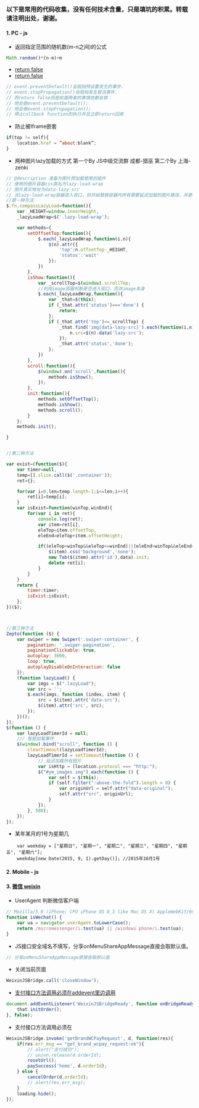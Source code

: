 ### 以下是常用的代码收集，没有任何技术含量，只是填坑的积累。转载请注明出处，谢谢。

#### 1. PC - js
- 返回指定范围的随机数(m-n之间)的公式
```javascript
Math.random()*(n-m)+m
```

- [return false](http://stackoverflow.com/questions/1357118/event-preventdefault-vs-return-false)
- [return false](http://www.75team.com/archives/201)
```javascript
// event.preventDefault()会阻挡预设要发生的事件.
// event.stopPropagation()会阻挡发生冒泡事件.
// 而return false则是前面两者的事情他都会做：
// 他会做event.preventDefault();
// 他会做event.stopPropagation();
// 停止callback function的执行并且立即return回来
```

- 防止被Iframe嵌套
```javascript
if(top != self){
    location.href = ”about:blank”;
}
```

- 两种图片lazy加载的方式
第一个By JS中级交流群 成都-猎巫 第二个By 上海-zenki 
```javascript
// @description 准备为图片预加载使用的插件
// 使用的图片容器css类名为lazy-load-wrap
// 图片真实地址为data-lazy-src
// 当lazy-load-wrap容器进入视口，则开始替换容器内所有需要延迟加载的图片路径，并更改容器的加载状态
//第一种方法
$.fn.compassLazyLoad=function(){
	var _HEIGHT=window.innerHeight,
	_lazyLoadWrap=$('.lazy-load-wrap');

	var methods={
		setOffsetTop:function(){
			$.each(_lazyLoadWrap,function(i,n){
				$(n).attr({
					'top':n.offsetTop-_HEIGHT,
					'status':'wait'
				});
			})
		},
		isShow:function(){
			var _scrollTop=$(window).scrollTop;
			//利用image容器判断是否进入视口，而非image本身
			$.each(_lazyLoadWrap,function(){
				var _that=$(this);
				if (_that.attr('status')==='done') {
					return;
				};
				if (_that.attr('top')<=_scrollTop) {
					_that.find('img[data-lazy-src]').each(function(i,n){
						n.src=$(n).data('lazy-src');
					});
					_that.attr('status','done');
				};
			})
		},
		scroll:function(){
			$(window).on('scroll',function(){
				methods.isShow();
			});
		},
		init:function(){
			methods.setOffsetTop();
			methods.isShow();
			methods.scroll();
		}
	};
	methods.init();

}


//第二种方法

var exist=(function($){
	var timer=null,
	temp=[].slice.call($('.container'));
	ret={};

	for(var i=0,len=temp.length-1;i<=len;i++){
		ret[i]=temp[i];
	}
	var isExist=function(winTop,winEnd){
		for(var i in ret){
			console.log(ret);
			var item=ret[i],
			eleTop=item.offsetTop,
			eleEnd=eleTop+item.offsetHeight;

			if((eleTop>winTop&&eleTop<=winEnd)||(eleEnd>winTop&&eleEnd<=winEnd)){
				$(item).css('background','none');
				new Tab($(item).attr('id'),data).init;
				delete ret[i];
			}
		}
	}
	return {
		timer:timer;
		isExist:isExist;
	};
})($);



//第三种方法
Zepto(function ($) {
    var swiper = new Swiper('.swiper-container', {
        pagination: '.swiper-pagination',
        paginationClickable: true,
        autoplay: 3000,
        loop: true,
        autoplayDisableOnInteraction: false
    });
    (function lazyLoad() {
        var imgs = $(".lazyLoad");
        var src = '';
        $.each(imgs, function (index, item) {
            src = $(item).attr('data-src');
            $(item).attr('src', src);
        });
    })();
});
$(function () {
    var lazyLoadTimerId = null;
    /// 智能加载事件
    $(window).bind("scroll", function () {
        clearTimeout(lazyLoadTimerId);
        lazyLoadTimerId = setTimeout(function () {
            // 延迟加载所有图片
            var isHttp = (location.protocol === "http:");
            $("#ym_images img").each(function () {
                var self = $(this);
                if (self.filter(":above-the-fold").length > 0) {
                    var originUrl = self.attr("data-original");
                    self.attr("src", originUrl);
                }
            });
        }, 500);
    });
});

```

- 某年某月的1号为星期几
```
	var weekday = ["星期日", "星期一", "星期二", "星期三", "星期四", "星期五", "星期六"];
	weekday[new Date(2015, 9, 1).getDay()];	//2015年10月1号
```

#### 2. Mobile - js


#### 3. [微信 weixin](http://loo2k.com/blog/detecting-wechat-client/)

- UserAgent 判断微信客户端
```javascript
// Mozilla/5.0 (iPhone; CPU iPhone OS 8_3 like Mac OS X) AppleWebKit/600.1.4 (KHTML, like Gecko) Mobile/12F70 MicroMessenger/6.1.5 NetType/WIFI
function isWechat() {  
    var ua = navigator.userAgent.toLowerCase();
    return /micromessenger/i.test(ua) || /windows phone/i.test(ua);
}
```

- JS接口安全域名不填写，分享onMenuShareAppMessage直接会取默认值。
```javascript
// 分享onMenuShareAppMessage直接会取默认值
```

- 关闭当前页面
```javascript
WeixinJSBridge.call('closeWindow');
```

- [支付接口方法调用必须在addevent里边调用](http://www.cnblogs.com/true_to_me/p/3565039.html)
```javascript
document.addEventListener('WeixinJSBridgeReady', function onBridgeReady(){
    that.initOrder();
}, false);
```

- 支付接口方法调用必须在
```javascript
WeixinJSBridge.invoke('getBrandWCPayRequest', d, function(res){
    if(res.err_msg == "get_brand_wcpay_request:ok"){
        // alert("支付成功");
        // union.release(d.orderId);
        resetUrl();
        paySuccess('home', d.orderId);
    } else {
        cancelOrder(d.orderId);
        // alert(res.err_msg);
    }
    loading.hide();
});
```
